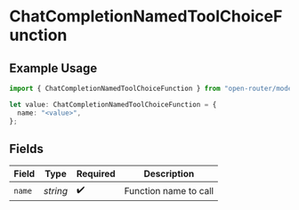 # ChatCompletionNamedToolChoiceFunction

## Example Usage

```typescript
import { ChatCompletionNamedToolChoiceFunction } from "open-router/models";

let value: ChatCompletionNamedToolChoiceFunction = {
  name: "<value>",
};
```

## Fields

| Field                 | Type                  | Required              | Description           |
| --------------------- | --------------------- | --------------------- | --------------------- |
| `name`                | *string*              | :heavy_check_mark:    | Function name to call |
